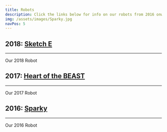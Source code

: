 ```yaml
---
title: Robots
description: Click the links below for info on our robots from 2016 onward
img: /assets/images/Sparky.jpg
navPos: 5
---
```


## 2018: [Sketch E](2018)
---
Our 2018 Robot

## 2017: [Heart of the BEAST](2017)
---
Our 2017 Robot

## 2016: [Sparky](2016)
---
Our 2016 Robot
